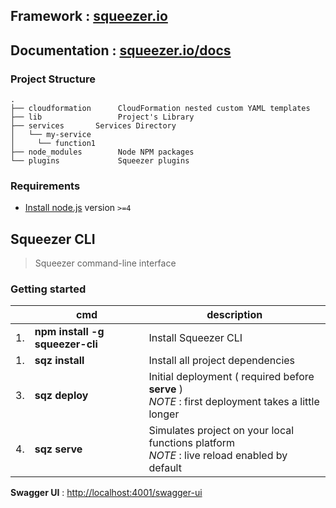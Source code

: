 ## Framework : [squeezer.io](https://squeezer.io)
## Documentation : [squeezer.io/docs](https://squeezer.io/docs/)

### Project Structure

```
.
├── cloudformation      CloudFormation nested custom YAML templates
├── lib                 Project's Library
├── services       Services Directory
│   └── my-service
│     └── function1
├── node_modules        Node NPM packages
└── plugins             Squeezer plugins
```


### Requirements

- [Install node.js](http://nodejs.org/) version `>=4`

## Squeezer CLI

> Squeezer command-line interface

### Getting started


|    | cmd | description  |
|----|-----|--------------|
| 1. | **npm install -g squeezer-cli**  |  Install Squeezer CLI |
| 1. | **sqz install**  |  Install all project dependencies |
| 3. | **sqz deploy**  |  Initial deployment ( required before **serve** ) <br>*NOTE* : first deployment takes a little longer |
| 4. | **sqz serve**  |  Simulates project on your local functions platform<br>*NOTE* : live reload enabled by default |

**Swagger UI** : [http://localhost:4001/swagger-ui](http://localhost:4001/swagger-ui)
